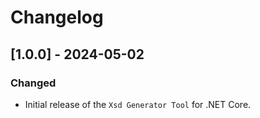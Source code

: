 # Changelog

## [1.0.0] - 2024-05-02

### Changed

- Initial release of the `Xsd Generator Tool` for .NET Core.
